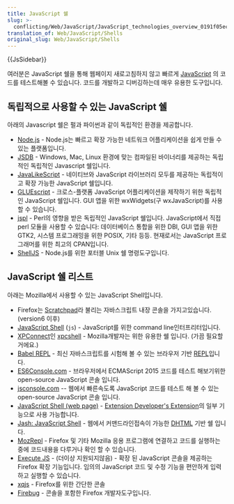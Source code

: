```yaml
---
title: JavaScript 쉘
slug: >-
  conflicting/Web/JavaScript/JavaScript_technologies_overview_0191f05ec18a4ee4d771b548feb0701d
translation_of: Web/JavaScript/Shells
original_slug: Web/JavaScript/Shells
---
```

{{JsSidebar}}

여러분은 JavaScript 쉘을 통해 웹페이지 새로고침하지 않고 빠르게 [JavaScript](/ko/docs/Web/JavaScript) 의 코드를 테스트해볼 수 있습니다. 코드를 개발하고 디버깅하는데 매우 유용한 도구입니다.

## 독립적으로 사용할 수 있는 JavaScript 쉘

아래의 Javascript 쉘은 펄과 파이썬과 같이 독립적인 환경을 제공합니다.

- [Node.js](http://nodejs.org/) - Node.js는 빠르고 확장 가능한 네트워크 어플리케이션을 쉽게 만들 수 있는 플랫폼입니다.
- [JSDB](http://www.jsdb.org/) - Windows, Mac, Linux 환경에 맞는 컴파일된 바이너리를 제공하는 독립적인 독립적인 Javascript 쉘입니다.
- [JavaLikeScript](http://javalikescript.free.fr/) - 네이티브와 JavaScript 라이브러리 모두를 제공하는 독립적이고 확장 가능한 JavaScript 쉘입니다.
- [GLUEscript](http://gluescript.sourceforge.net/) - 크로스-플랫폼 JavaScript 어플리케이션을 제작하기 위한 독립적인 JavaScript 쉘입니다. GUI 앱을 위한 wxWidgets(구 wxJavaScript)를 사용할 수 있습니다.
- [jspl](http://jspl.msg.mx/) - Perl의 영향을 받은 독립적인 JavaScript 쉘입니다. JavaScript에서 직접 perl 모듈을 사용할 수 있습니다: 데이터베이스 통합을 위한 DBI, GUI 앱을 위한 GTK2, 시스템 프로그래밍을 위한 POSIX, 기타 등등. 현재로서는 JavaScript 프로그래머를 위한 최고의 CPAN입니다.
- [ShellJS](http://shelljs.org) - Node.js를 위한 포터블 Unix 쉘 명령도구입니다.

## JavaScript 쉘 리스트

아래는 Mozilla에서 사용할 수 있는 JavaScript Shell입니다.

- Firefox는 [Scratchpad](/ko/docs/Tools/Scratchpad)라 불리는 자바스크립트 내장 콘솔을 가지고있습니다.(version6 이후)
- [JavaScript Shell](/ko/docs/Mozilla/Projects/SpiderMonkey/Introduction_to_the_JavaScript_shell) (`js`) - JavaScript를 위한 command line인터프리터입니다.
- [XPConnect](/ko/docs/Mozilla/Tech/XPCOM/Language_bindings/XPConnect)인 [xpcshell](/ko/docs/Mozilla/XPConnect/xpcshell) - Mozilla개발자는 위한 유용한 쉘 입니다. (가끔 필요할거에요.)
- [Babel REPL](http://babeljs.io/repl) - 최신 자바스크립트를 시험해 볼 수 있는 브라우저 기반 [REPL](https://en.wikipedia.org/wiki/REPL)입니다.
- [ES6Console.com](http://es6console.com/) - 브라우저에서 ECMAScript 2015 코드를 테스트 해보기위한 open-source JavaScript 콘솔 입니다.
- [jsconsole.com](http://jsconsole.com/) -- 웹에서 빠른속도록 JavaScript 코드를 테스트 해 볼 수 있는 open-source JavaScript 콘솔 입니다.
- [JavaScript Shell (web page)](http://www.squarefree.com/shell/) - [Extension Developer's Extension](https://addons.mozilla.org/en-US/firefox/addon/7434)의 일부 기능으로 사용 가능합니다.
- [Jash: JavaScript Shell](http://www.billyreisinger.com/jash/) - 웹에서 커맨드라인접속이 가능한 [DHTML](https://ko.wikipedia.org/wiki/DHTML) 기반 쉘 입니다.
- [MozRepl](http://hyperstruct.net/projects/mozrepl) - Firefox 및 기타 Mozilla 응용 프로그램에 연결하고 코드를 실행하는 중에 코드내용을 다루거나 확인 할 수 있습니다.
- [Execute JS](https://addons.mozilla.org/en-US/firefox/addon/execute-js/) - (더이상 지원되지않음) - 확장 된 JavaScript 콘솔을 제공하는 Firefox 확장 기능입니다. 임의의 JavaScript 코드 및 수정 기능을 편안하게 입력하고 실행할 수 있습니다.
- [xqjs](https://addons.mozilla.org/addon/159546) - Firefox를 위한 간단한 콘솔
- [Firebug](https://addons.mozilla.org/en-US/firefox/addon/firebug/) - 콘솔을 포함한 Firefox 개발자도구입니다.
